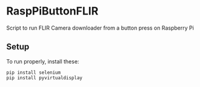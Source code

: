 # RaspPiButtonFLIR
Script to run FLIR Camera downloader from a button press on Raspberry Pi

## Setup
To run properly, install these:
```
pip install selenium
pip install pyvirtualdisplay
```
